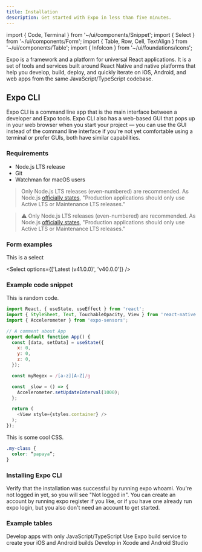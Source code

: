 ```yaml
---
title: Installation
description: Get started with Expo in less than five minutes.
---
```


import { Code, Terminal } from '~/ui/components/Snippet';
import { Select } from '~/ui/components/Form';
import { Table, Row, Cell, TextAlign } from '~/ui/components/Table';
import { InfoIcon } from '~/ui/foundations/icons';

Expo is a framework and a platform for universal React applications. It is a set of tools and services built around React Native and native platforms that help you develop, build, deploy, and quickly iterate on iOS, Android, and web apps from the same JavaScript/TypeScript codebase.

## Expo CLI

Expo CLI is a command line app that is the main interface between a developer and Expo tools. Expo CLI also has a web-based GUI that pops up in your web browser when you start your project — you can use the GUI instead of the command line interface if you're not yet comfortable using a terminal or prefer GUIs, both have similar capabilities.

### Requirements

- Node.js LTS release
- Git
- Watchman for macOS users

> Only Node.js LTS releases (even-numbered) are recommended. As Node.js [officially states](https://nodejs.org/en/about/releases/), "Production applications should only use Active LTS or Maintenance LTS releases."

> ⚠️ Only Node.js LTS releases (even-numbered) are recommended. As Node.js [officially states](https://nodejs.org/en/about/releases/), "Production applications should only use Active LTS or Maintenance LTS releases."

### Form examples

This is a select

<Select options={['Latest (v41.0.0)', 'v40.0.0']} />

### Example code snippet

This is random code.

```js title=TypeScript
import React, { useState, useEffect } from 'react';
import { StyleSheet, Text, TouchableOpacity, View } from 'react-native';
import { Accelerometer } from 'expo-sensors';

// A comment about App
export default function App() {
  const [data, setData] = useState({
    x: 0,
    y: 0,
    z: 0,
  });

  const myRegex = /[a-z][A-Z]/g

  const _slow = () => {
    Accelerometer.setUpdateInterval(1000);
  };

  return (
    <View style={styles.container} />
  );
});
```

This is some cool CSS.

```css title=CSS
.my-class {
  color: “papaya”;
}
```

### Installing Expo CLI

<!-- <Terminal
  cmd={['# Install the command line tools', '', '$ npm install --global expo-cli', '', '', '# Create a new project', '', '$ expo init my-project']}
  cmdCopy="npm install --global expo-cli"
/> -->

<!-- <Terminal cmd={['$ npm install --global expo-cli']} /> -->

<!-- <Terminal cmd={['# Install the command line tools', '', '$ npm install --global expo-cli']} /> -->

Verify that the installation was successful by running expo whoami. You're not logged in yet, so you will see "Not logged in". You can create an account by running expo register if you like, or if you have one already run expo login, but you also don't need an account to get started.

### Example tables

<Table 
  headers={['Feature', 'Managed workflow', 'Bare workflow']}
  headersAlign={[null, undefined, TextAlign.Center]}
>
  <Row>
    <Cell>Develop apps with only JavaScript/TypeScript</Cell>
    <Cell><InfoIcon color="green" /></Cell>
    <Cell></Cell>
  </Row>
  <Row>
    <Cell>Use Expo build service to create your iOS and Android builds</Cell>
    <Cell><InfoIcon color="green" /></Cell>
    <Cell textAlign={TextAlign.Center}><InfoIcon color="green" /></Cell>
  </Row>
  <Row>
    <Cell>Develop in Xcode and Android Studio</Cell>
    <Cell></Cell>
    <Cell textAlign={TextAlign.Center}><InfoIcon color="green" /></Cell>
  </Row>
</Table>
